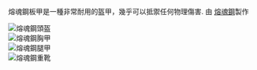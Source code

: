 熔魂鋼板甲是一種非常耐用的盔甲，幾乎可以抵禦任何物理傷害. 由 [熔魂鋼](soulforged_steel.md)製作

![熔魂鋼頭盔](item:betterwithmods:steel_helmet)   
![熔魂鋼胸甲](item:betterwithmods:steel_chest)  
![熔魂鋼腿甲](item:betterwithmods:steel_pants)  
![熔魂鋼重靴](item:betterwithmods:steel_boots)

 

